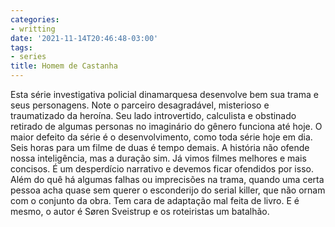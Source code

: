 ```yaml
---
categories:
- writting
date: '2021-11-14T20:46:48-03:00'
tags:
- series
title: Homem de Castanha
---
```


Esta série investigativa policial dinamarquesa desenvolve bem sua trama e seus personagens. Note o parceiro desagradável, misterioso e traumatizado da heroína. Seu lado introvertido, calculista e obstinado retirado de algumas personas no imaginário do gênero funciona até hoje. O maior defeito da série é o desenvolvimento, como toda série hoje em dia. Seis horas para um filme de duas é tempo demais. A história não ofende nossa inteligência, mas a duração sim. Já vimos filmes melhores e mais concisos. É um desperdício narrativo e devemos ficar ofendidos por isso. Além do quê há algumas falhas ou imprecisões na trama, quando uma certa pessoa acha quase sem querer o esconderijo do serial killer, que não ornam com o conjunto da obra. Tem cara de adaptação mal feita de livro. E é mesmo, o autor é Søren Sveistrup e os roteiristas um batalhão.